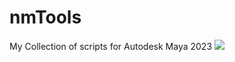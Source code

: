 # nmTools
My Collection of scripts for Autodesk Maya 2023
![](https://github.com/narongtum/nmTools/tree/main/riggerTools/image/sample/sample_file_manager.png)
